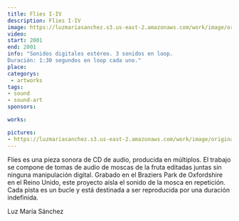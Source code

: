 ```yaml
---
title: Flies I-IV
description: Flies I-IV
image: https://luzmariasanchez.s3.us-east-2.amazonaws.com/work/image/original/flies_cd.jpg
video: 
start: 2001
end: 2001
info: "Sonidos digitales estéreo. 3 sonidos en loop.
Duración: 1:30 segundos en loop cada uno."
place:
categorys:
 - artworks
tags:
- sound
- sound-art
sponsors:

works:

pictures:
- https://luzmariasanchez.s3.us-east-2.amazonaws.com/work/image/original/flies_cd.jpg
---
```


Flies es una pieza sonora de CD de audio, producida en múltiplos. El trabajo se compone de tomas de audio de moscas de la fruta editadas juntas sin ninguna manipulación digital. Grabado en el Braziers Park de Oxfordshire en el Reino Unido, este proyecto aísla el sonido de la mosca en repetición. Cada pista es un bucle y está destinada a ser reproducida por una duración indefinida.

 

Luz María Sánchez